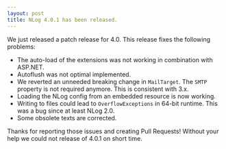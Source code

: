 ```yaml
---
layout: post
title: NLog 4.0.1 has been released. 
---
```


We just released a patch release for 4.0. This release fixes the following problems:

* The auto-load of the extensions was not working in combination with ASP.NET.
* Autoflush was not optimal implemented.
* We reverted an unneeded breaking change in `MailTarget`. The `SMTP` property is not required anymore. This is consistent with 3.x.
* Loading the NLog config from an embedded resource is now working. 
* Writing to files could lead to `OverflowExceptions` in 64-bit runtime. This was a bug since at least NLog 2.0.
* Some obsolete texts are corrected.

Thanks for reporting those issues and creating Pull Requests! Without your help we could not release of 4.0.1 on short time.
